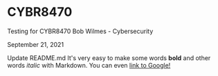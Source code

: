 # CYBR8470
Testing for CYBR8470
Bob Wilmes - Cybersecurity

September 21, 2021

Update README.md
It's very easy to make some words **bold** and other words *italic* with Markdown. You can even [link to Google!](http://google.com)

